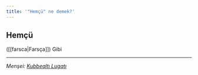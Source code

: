 ```yaml
---
title: '"Hemçü" ne demek?'
---
```


## Hemçü
([[farsca|Farsça]]) Gibi

---
*Menşei: [Kubbealtı Lugatı](https://lugatim.com/s/hemçü)*